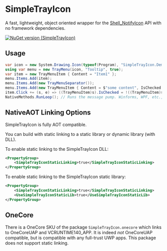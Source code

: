 # SimpleTrayIcon
A fast, lightweight, object oriented wrapper for the [Shell_NotifyIcon](https://learn.microsoft.com/windows/win32/api/shellapi/nf-shellapi-shell_notifyiconw) API with no framework dependencies.

[![NuGet version (SimpleTrayIcon)](https://img.shields.io/nuget/v/SimpleTrayIcon.svg?style=flat-square)](https://www.nuget.org/packages/SimpleTrayIcon/)

## Usage

```csharp
var icon = new System.Drawing.Icon(typeof(Program), "SimpleTrayIcon.Demo.tray-icon.ico"); // Load an icon for the tray
using var menu = new TrayMenu(icon, "Tooltip", true);
var item = new TrayMenuItem { Content = "Item1" };
menu.Items.Add(item);
menu.Items.Add(new TrayMenuSeparator());
menu.Items.Add(new TrayMenuItem { Content = $"some content", IsChecked = true });
item.Click += (s, e) => ((TrayMenuItem)s).IsChecked = !((TrayMenuItem)s).IsChecked; // Attach an event
NativeMethods.RunLoop(); // Runs the message pump. Winforms, WPF, etc., will do this for you.
```

## NativeAOT Linking Options

SimpleTrayIcon is fully AOT compatible.

You can build with static linking to a static library or dynamic library (with DLL).

To enable static linking to the SimpleTrayIcon DLL:
```xml
<PropertyGroup>
    <SimpleTrayIconStaticLinking>true</SimpleTrayIconStaticLinking>
</PropertyGroup>
```

To enable static linking to the SimpleTrayIcon static library:
```xml
<PropertyGroup>
    <SimpleTrayIconStaticLinking>true</SimpleTrayIconStaticLinking>
    <UseSimpleTrayIconStaticLib>true</UseSimpleTrayIconStaticLib>
</PropertyGroup>
```

## OneCore
There is a OneCore SKU of the package `SimpleTrayIcon.onecore` which links to OneCoreUAP and VCRUNTIME140_APP. It is indeed *not* OneCoreUAP compatible, but is compatible with any full-trust UWP apps. This package does not support static linking.